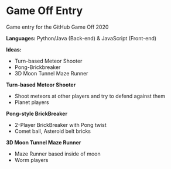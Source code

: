 # Game Off Entry
Game entry for the GitHub Game Off 2020

**Languages:** Python/Java (Back-end) & JavaScript (Front-end)


**Ideas:**
- Turn-based Meteor Shooter
- Pong-Brickbreaker
- 3D Moon Tunnel Maze Runner


**Turn-based Meteor Shooter**
- Shoot meteors at other players and try to defend against them
- Planet players

**Pong-style BrickBreaker**
- 2-Player BrickBreaker with Pong twist
- Comet ball, Asteroid belt bricks

**3D Moon Tunnel Maze Runner**
- Maze Runner based inside of moon
- Worm players
